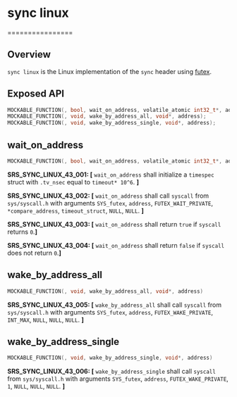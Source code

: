 # sync linux
================

## Overview

`sync linux` is the Linux implementation of the `sync` header using [futex](https://www.man7.org/linux/man-pages/man2/futex.2.html).

## Exposed API

```c
MOCKABLE_FUNCTION(, bool, wait_on_address, volatile_atomic int32_t*, address, int32_t*, compare_address, uint32_t, timeout_ms);
MOCKABLE_FUNCTION(, void, wake_by_address_all, void*, address);
MOCKABLE_FUNCTION(, void, wake_by_address_single, void*, address);
```

## wait_on_address

```c
MOCKABLE_FUNCTION(, bool, wait_on_address, volatile_atomic int32_t*, address, int32_t*, compare_address, uint32_t, timeout_ms)
```

**SRS_SYNC_LINUX_43_001: [** `wait_on_address` shall initialize a `timespec` struct with `.tv_nsec` equal to `timeout* 10^6`. **]**


**SRS_SYNC_LINUX_43_002: [** `wait_on_address` shall call `syscall` from `sys/syscall.h` with arguments `SYS_futex`, `address`, `FUTEX_WAIT_PRIVATE`, `*compare_address`, `timeout_struct`, `NULL`, `NULL`. **]**

**SRS_SYNC_LINUX_43_003: [** `wait_on_address` shall return `true` if `syscall` returns `0`.**]**


**SRS_SYNC_LINUX_43_004: [** `wait_on_address` shall return `false` if `syscall` does not return `0`.**]**

## wake_by_address_all

```c
MOCKABLE_FUNCTION(, void, wake_by_address_all, void*, address)
```

**SRS_SYNC_LINUX_43_005: [** `wake_by_address_all` shall call `syscall` from `sys/syscall.h` with arguments `SYS_futex`, `address`, `FUTEX_WAKE_PRIVATE`, `INT_MAX`, `NULL`, `NULL`, `NULL`. **]**

## wake_by_address_single

```c
MOCKABLE_FUNCTION(, void, wake_by_address_single, void*, address)
```

**SRS_SYNC_LINUX_43_006: [** `wake_by_address_single` shall call `syscall` from `sys/syscall.h` with arguments `SYS_futex`, `address`, `FUTEX_WAKE_PRIVATE`, `1`, `NULL`, `NULL`, `NULL`. **]**

